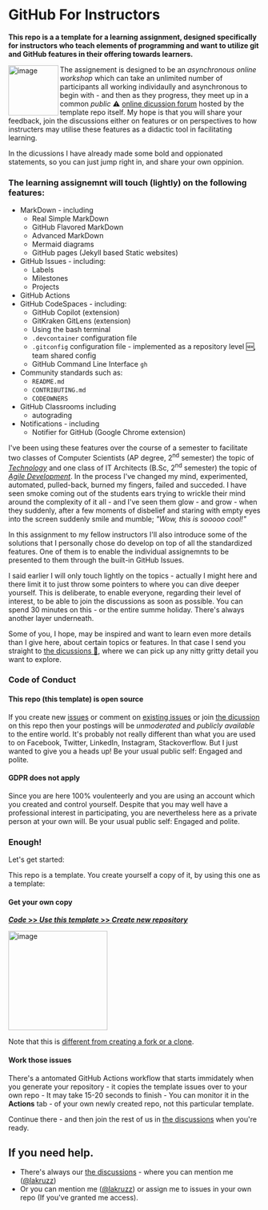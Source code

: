 # GitHub For Instructors

__This repo is a a template for a learning assignment, designed specifically for instructors who teach elements of programming and want to utilize git and GitHub features in their offering towards learners.__

<img width="100" align="left" alt="image" src="https://user-images.githubusercontent.com/155492/219313640-1328aefb-7695-41d2-bbef-5c5ffe6ab079.png">

The assignement is designed to be an _asynchronous online workshop_ which can take an unlimited number of participants all working individaully and asynchronous to begin with - and then as they progress, they meet up in a common _public_ :warning: [online dicussion forum](https://github.com/kea-dev/github-for-instructors/discussions) hosted by the template repo itself. My hope is that you will share your feedback, join the discussions either on features or on perspectives to how instructers may utilise these features as a didactic tool in facilitating learning. 

In the dicussions I have already made some bold and oppionated statements, so you can just jump right in, and share your own oppinion.

### The learning assignemnt will touch (lightly) on the following features:

- MarkDown - including
  - Real Simple MarkDown
  - GitHub Flavored MarkDown
  - Advanced MarkDown
  - Mermaid diagrams
  - GitHub pages (Jekyll based Static websites)
- GitHub Issues - including:
  - Labels
  - Milestones
  - Projects
- GitHub Actions
- GitHub CodeSpaces - including: 
  - GitHub Copilot (extension)
  - GitKraken GitLens (extension)
  - Using the bash terminal
  - `.devcontainer` configuration file
  - `.gitconfig` configuration file - implemented as a repository level 🆕, team shared config
  - GitHub Command Line Interface `gh`
- Community standards such as:
  - `README.md`
  - `CONTRIBUTING.md`
  - `CODEOWNERS`
- GitHub Classrooms including
  - autograding
- Notifications - including
    - Notifier for GitHub (Google Chrome extension)

I've been using these features over the course of a semester to facilitate two classes of Computer Scientists (AP degree, 2<sup>nd</sup> semester) the topic of [_Technology_](https://katalog.kea.dk/course/3050241/2022-2023) and one class of IT Architects (B.Sc, 2<sup>nd</sup> semester) the topic of [_Agile Development_](https://katalog.kea.dk/course/4111203/2022-2023). In the process I've changed my mind, experimented, automated, pulled-back, burned my fingers, failed and succeded. I have seen smoke coming out of the students ears trying to wrickle their mind around the complexity of it all - and I've seen them glow - and grow - when they suddenly, after a few moments of disbelief and staring with empty eyes into the screen suddenly smile and mumble; _"Wow, this is sooooo cool!"_

In this assignment to my fellow instructors I'll also introduce some of the solutions that I personally chose do develop on top of all the standardized features. One of them is to enable the individual assignemnts to be presented to them through the built-in GitHub Issues.

I said earlier I will only touch lightly on the topics - actually I might here and there limit it to just throw some pointers to where you can dive deeper yourself. This is deliberate, to enable everyone, regarding their level of interest, to be able to join the discussions as soon as possible. You can spend 30 minutes on this - or the entire summe holiday. There's always another layer underneath.

Some of you, I hope, may be inspired and want to learn even more details than I give here, about certain topics or features. In that case I send you straight to [the dicussions 📣](https://github.com/kea-dev/github-for-instructors/discussions), where we can pick up any nitty gritty detail you want to explore.

### Code of Conduct
#### This repo (this template) is open source 
If you create new [issues](https://github.com/kea-dev/github-for-instructors/issues/new) or comment on [existing issues](https://github.com/kea-dev/github-for-instructors/issues) or join [the dicussion](https://github.com/kea-dev/github-for-instructors/discussions) on this repo then your postings will be _unmoderated_ and _publicly available_ to the entire world. It's probably not really different than what you are used to on Facebook, Twitter, LinkedIn, Instagram, Stackoverflow. But I just wanted to give you a heads up! Be your usual public self: Engaged and polite.

#### GDPR does not apply
Since you are here 100% voulenteerly and you are using an account which you created and control yourself. Despite that you may well have a professional interest in participating, you are nevertheless here as a private person at your own will. Be your usual public self: Engaged and polite.

### Enough!
Let's get started:

This repo is a template. You create yourself a copy of it, by using this one as a template:

#### Get your own copy

[**_Code_ >> _Use this template_ >> _Create new repository_**](https://github.com/kea-dev/github-for-instructors/generate)

<a href="https://github.com/kea-dev/github-for-instructors/generate"><img width="198" alt="image" src="https://user-images.githubusercontent.com/155492/228839581-5ca9dddd-a39f-4754-811c-92f092517734.png"></a>

Note that this is [different from creating a fork or a clone](https://docs.github.com/en/repositories/creating-and-managing-repositories/creating-a-repository-from-a-template#about-repository-templates).

#### Work those issues
There's a antomated GitHub Actions workflow that starts immidately when you generate your repository - it copies the template issues over to your own repo - It may take 15-20 seconds to finish - You can monitor it in the __Actions__ tab - of your own newly created repo, not this particular template.

Continue there - and then join the rest of us in [the discussions](https://github.com/kea-dev/github-for-instructors/discussions) when you're ready.

## If you need help. 
 
- There's always our [the discussions](https://github.com/kea-dev/github-for-instructors/discussions) - where you can mention me ([@lakruzz](https://github.com/lakruzz))
- Or you can mention me ([@lakruzz](https://github.com/lakruzz)) or assign me to issues in your own repo (If you've granted me access).
